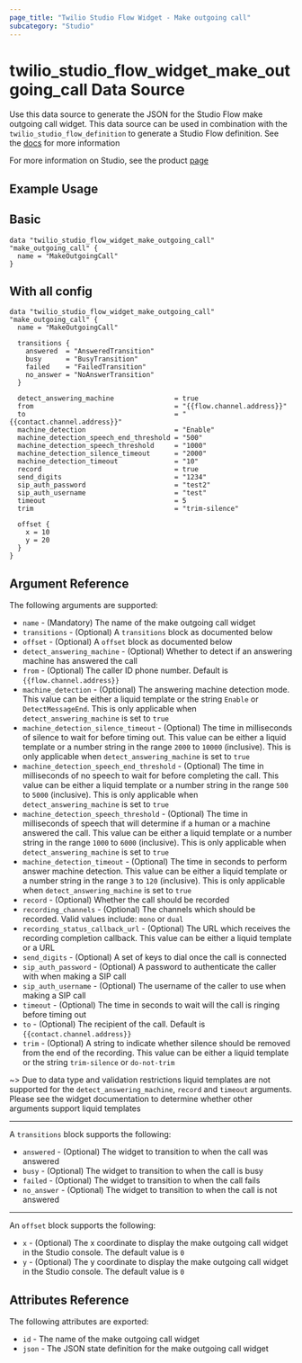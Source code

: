 ```yaml
---
page_title: "Twilio Studio Flow Widget - Make outgoing call"
subcategory: "Studio"
---
```


# twilio_studio_flow_widget_make_outgoing_call Data Source

Use this data source to generate the JSON for the Studio Flow make outgoing call widget. This data source can be used in combination with the `twilio_studio_flow_definition` to generate a Studio Flow definition. See the [docs](https://www.twilio.com/docs/studio/widget-library/make-outgoing-call) for more information

For more information on Studio, see the product [page](https://www.twilio.com/studio)

## Example Usage

## Basic

```hcl
data "twilio_studio_flow_widget_make_outgoing_call" "make_outgoing_call" {
  name = "MakeOutgoingCall"
}
```

## With all config

```hcl
data "twilio_studio_flow_widget_make_outgoing_call" "make_outgoing_call" {
  name = "MakeOutgoingCall"

  transitions {
    answered  = "AnsweredTransition"
    busy      = "BusyTransition"
    failed    = "FailedTransition"
    no_answer = "NoAnswerTransition"
  }

  detect_answering_machine               = true
  from                                   = "{{flow.channel.address}}"
  to                                     = "{{contact.channel.address}}"
  machine_detection                      = "Enable"
  machine_detection_speech_end_threshold = "500"
  machine_detection_speech_threshold     = "1000"
  machine_detection_silence_timeout      = "2000"
  machine_detection_timeout              = "10"
  record                                 = true
  send_digits                            = "1234"
  sip_auth_password                      = "test2"
  sip_auth_username                      = "test"
  timeout                                = 5
  trim                                   = "trim-silence"

  offset {
    x = 10
    y = 20
  }
}
```

## Argument Reference

The following arguments are supported:

- `name` - (Mandatory) The name of the make outgoing call widget
- `transitions` - (Optional) A `transitions` block as documented below
- `offset` - (Optional) A `offset` block as documented below
- `detect_answering_machine` - (Optional) Whether to detect if an answering machine has answered the call
- `from` - (Optional) The caller ID phone number. Default is `{{flow.channel.address}}`
- `machine_detection` - (Optional) The answering machine detection mode. This value can be either a liquid template or the string `Enable` or `DetectMessageEnd`. This is only applicable when `detect_answering_machine` is set to `true`
- `machine_detection_silence_timeout` - (Optional) The time in milliseconds of silence to wait for before timing out. This value can be either a liquid template or a number string in the range `2000` to `10000` (inclusive). This is only applicable when `detect_answering_machine` is set to `true`
- `machine_detection_speech_end_threshold` - (Optional) The time in milliseconds of no speech to wait for before completing the call. This value can be either a liquid template or a number string in the range `500` to `5000` (inclusive). This is only applicable when `detect_answering_machine` is set to `true`
- `machine_detection_speech_threshold` - (Optional) The time in milliseconds of speech that will determine if a human or a machine answered the call. This value can be either a liquid template or a number string in the range `1000` to `6000` (inclusive). This is only applicable when `detect_answering_machine` is set to `true`
- `machine_detection_timeout` - (Optional) The time in seconds to perform answer machine detection. This value can be either a liquid template or a number string in the range `3` to `120` (inclusive). This is only applicable when `detect_answering_machine` is set to `true`
- `record` - (Optional) Whether the call should be recorded
- `recording_channels` - (Optional) The channels which should be recorded. Valid values include: `mono` or `dual`
- `recording_status_callback_url` - (Optional) The URL which receives the recording completion callback. This value can be either a liquid template or a URL
- `send_digits` - (Optional) A set of keys to dial once the call is connected
- `sip_auth_password` - (Optional) A password to authenticate the caller with when making a SIP call
- `sip_auth_username` - (Optional) The username of the caller to use when making a SIP call
- `timeout` - (Optional) The time in seconds to wait will the call is ringing before timing out
- `to` - (Optional) The recipient of the call. Default is `{{contact.channel.address}}`
- `trim` - (Optional) A string to indicate whether silence should be removed from the end of the recording. This value can be either a liquid template or the string `trim-silence` or `do-not-trim`

~> Due to data type and validation restrictions liquid templates are not supported for the `detect_answering_machine`, `record` and `timeout` arguments. Please see the widget documentation to determine whether other arguments support liquid templates

---

A `transitions` block supports the following:

- `answered` - (Optional) The widget to transition to when the call was answered
- `busy` - (Optional) The widget to transition to when the call is busy
- `failed` - (Optional) The widget to transition to when the call fails
- `no_answer` - (Optional) The widget to transition to when the call is not answered

---

An `offset` block supports the following:

- `x` - (Optional) The x coordinate to display the make outgoing call widget in the Studio console. The default value is `0`
- `y` - (Optional) The y coordinate to display the make outgoing call widget in the Studio console. The default value is `0`

## Attributes Reference

The following attributes are exported:

- `id` - The name of the make outgoing call widget
- `json` - The JSON state definition for the make outgoing call widget
